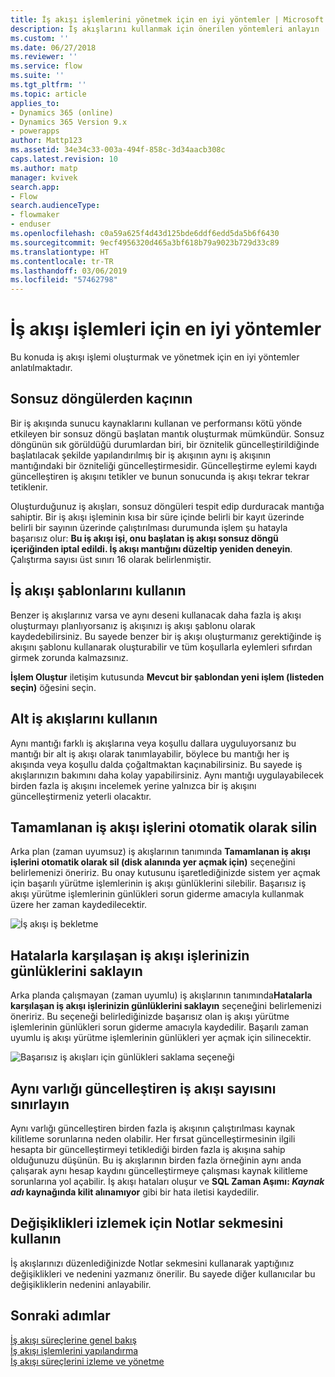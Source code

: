 ```yaml
---
title: İş akışı işlemlerini yönetmek için en iyi yöntemler | Microsoft Docs
description: İş akışlarını kullanmak için önerilen yöntemleri anlayın
ms.custom: ''
ms.date: 06/27/2018
ms.reviewer: ''
ms.service: flow
ms.suite: ''
ms.tgt_pltfrm: ''
ms.topic: article
applies_to:
- Dynamics 365 (online)
- Dynamics 365 Version 9.x
- powerapps
author: Mattp123
ms.assetid: 34e34c33-003a-494f-858c-3d34aacb308c
caps.latest.revision: 10
ms.author: matp
manager: kvivek
search.app:
- Flow
search.audienceType:
- flowmaker
- enduser
ms.openlocfilehash: c0a59a625f4d43d125bde6ddf6edd5da5b6f6430
ms.sourcegitcommit: 9ecf4956320d465a3bf618b79a9023b729d33c89
ms.translationtype: HT
ms.contentlocale: tr-TR
ms.lasthandoff: 03/06/2019
ms.locfileid: "57462798"
---
```

# <a name="best-practices-for-workflow-processes"></a>İş akışı işlemleri için en iyi yöntemler

Bu konuda iş akışı işlemi oluşturmak ve yönetmek için en iyi yöntemler anlatılmaktadır.  
  
<a name="BKMK_AvoidInfiniteLoops"></a>   
## <a name="avoid-infinite-loops"></a>Sonsuz döngülerden kaçının  
 Bir iş akışında sunucu kaynaklarını kullanan ve performansı kötü yönde etkileyen bir sonsuz döngü başlatan mantık oluşturmak mümkündür. Sonsuz döngünün sık görüldüğü durumlardan biri, bir öznitelik güncelleştirildiğinde başlatılacak şekilde yapılandırılmış bir iş akışının aynı iş akışının mantığındaki bir özniteliği güncelleştirmesidir. Güncelleştirme eylemi kaydı güncelleştiren iş akışını tetikler ve bunun sonucunda iş akışı tekrar tekrar tetiklenir.  
  
 Oluşturduğunuz iş akışları, sonsuz döngüleri tespit edip durduracak mantığa sahiptir. Bir iş akışı işleminin kısa bir süre içinde belirli bir kayıt üzerinde belirli bir sayının üzerinde çalıştırılması durumunda işlem şu hatayla başarısız olur: **Bu iş akışı işi, onu başlatan iş akışı sonsuz döngü içeriğinden iptal edildi. İş akışı mantığını düzeltip yeniden deneyin**. Çalıştırma sayısı üst sınırı 16 olarak belirlenmiştir.  
  
<a name="BKMK_UseWorkflowTemplates"></a>   
## <a name="use-workflow-templates"></a>İş akışı şablonlarını kullanın  
 Benzer iş akışlarınız varsa ve aynı deseni kullanacak daha fazla iş akışı oluşturmayı planlıyorsanız iş akışınızı iş akışı şablonu olarak kaydedebilirsiniz. Bu sayede benzer bir iş akışı oluşturmanız gerektiğinde iş akışını şablonu kullanarak oluşturabilir ve tüm koşullarla eylemleri sıfırdan girmek zorunda kalmazsınız.  
  
 **İşlem Oluştur** iletişim kutusunda **Mevcut bir şablondan yeni işlem (listeden seçin)** öğesini seçin.  
  
<a name="BKMK_UseChildWorkflows"></a>   
## <a name="use-child-workflows"></a>Alt iş akışlarını kullanın  
 Aynı mantığı farklı iş akışlarına veya koşullu dallara uyguluyorsanız bu mantığı bir alt iş akışı olarak tanımlayabilir, böylece bu mantığı her iş akışında veya koşullu dalda çoğaltmaktan kaçınabilirsiniz. Bu sayede iş akışlarınızın bakımını daha kolay yapabilirsiniz. Aynı mantığı uygulayabilecek birden fazla iş akışını incelemek yerine yalnızca bir iş akışını güncelleştirmeniz yeterli olacaktır.  
  
## <a name="automatically-delete-completed-workflow-jobs"></a>Tamamlanan iş akışı işlerini otomatik olarak silin
Arka plan (zaman uyumsuz) iş akışlarının tanımında **Tamamlanan iş akışı işlerini otomatik olarak sil (disk alanında yer açmak için)** seçeneğini belirlemenizi öneririz. Bu onay kutusunu işaretlediğinizde sistem yer açmak için başarılı yürütme işlemlerinin iş akışı günlüklerini silebilir. Başarısız iş akışı yürütme işlemlerinin günlükleri sorun giderme amacıyla kullanmak üzere her zaman kaydedilecektir.  

![İş akışı iş bekletme](media/workflow-job-retention.png)

<a name="BKMK_AutoDeleteCompletedWorkflowJobs"></a>   
## <a name="keep-logs-for-workflow-jobs-that-encountered-errors"></a>Hatalarla karşılaşan iş akışı işlerinizin günlüklerini saklayın  
Arka planda çalışmayan (zaman uyumlu) iş akışlarının tanımında**Hatalarla karşılaşan iş akışı işlerinizin günlüklerini saklayın** seçeneğini belirlemenizi öneririz. Bu seçeneği belirlediğinizde başarısız olan iş akışı yürütme işlemlerinin günlükleri sorun giderme amacıyla kaydedilir. Başarılı zaman uyumlu iş akışı yürütme işlemlerinin günlükleri yer açmak için silinecektir.   

![Başarısız iş akışları için günlükleri saklama seçeneği](media/keep-logs-for-workflows.png)

## <a name="limit-the-number-of-workflows-that-update-the-same-entity"></a>Aynı varlığı güncelleştiren iş akışı sayısını sınırlayın
Aynı varlığı güncelleştiren birden fazla iş akışının çalıştırılması kaynak kilitleme sorunlarına neden olabilir. Her fırsat güncelleştirmesinin ilgili hesapta bir güncelleştirmeyi tetiklediği birden fazla iş akışına sahip olduğunuzu düşünün. Bu iş akışlarının birden fazla örneğinin aynı anda çalışarak aynı hesap kaydını güncelleştirmeye çalışması kaynak kilitleme sorunlarına yol açabilir. İş akışı hataları oluşur ve **SQL Zaman Aşımı: _Kaynak adı_ kaynağında kilit alınamıyor** gibi bir hata iletisi kaydedilir. 

  
<a name="BKMK_DocumentChangesUsingNotes"></a>   
## <a name="use-notes-to-keep-track-of-changes"></a>Değişiklikleri izlemek için Notlar sekmesini kullanın  
 İş akışlarınızı düzenlediğinizde Notlar sekmesini kullanarak yaptığınız değişiklikleri ve nedenini yazmanız önerilir. Bu sayede diğer kullanıcılar bu değişikliklerin nedenini anlayabilir.  
  
## <a name="next-steps"></a>Sonraki adımlar  
 [İş akışı süreçlerine genel bakış](workflow-processes.md)   
 [İş akışı işlemlerini yapılandırma](configure-workflow-steps.md)   
 [İş akışı süreçlerini izleme ve yönetme](monitor-manage-processes.md)
   
